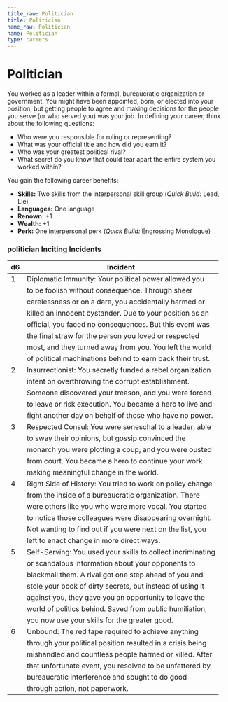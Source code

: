 ```yaml
---
title_raw: Politician
title: Politician
name_raw: Politician
name: Politician
type: careers
---
```


# Politician

You worked as a leader within a formal, bureaucratic organization or government. You might have been appointed, born, or elected into your position, but getting people to agree and making decisions for the people you serve (or who served you) was your job. In defining your career, think about the following questions:

- Who were you responsible for ruling or representing?
- What was your official title and how did you earn it?
- Who was your greatest political rival?
- What secret do you know that could tear apart the entire system you worked within?

You gain the following career benefits:

- **Skills:** Two skills from the interpersonal skill group (*Quick Build:* Lead, Lie)
- **Languages:** One language
- **Renown:** +1
- **Wealth:** +1
- **Perk:** One interpersonal perk (*Quick Build:* Engrossing Monologue)

### **politician Inciting Incidents**

| d6  | Incident                                                    |
| --- | ----------------------------------------------------------- |
| 1   | Diplomatic Immunity: Your political power allowed you       |
|     | to be foolish without consequence. Through sheer            |
|     | carelessness or on a dare, you accidentally harmed or       |
|     | killed an innocent bystander. Due to your position as an    |
|     | official, you faced no consequences. But this event was     |
|     | the final straw for the person you loved or respected       |
|     | most, and they turned away from you. You left the world     |
|     | of political machinations behind to earn back their trust.  |
| 2   | Insurrectionist: You secretly funded a rebel organization   |
|     | intent on overthrowing the corrupt establishment.           |
|     | Someone discovered your treason, and you were forced        |
|     | to leave or risk execution. You became a hero to live and   |
|     | fight another day on behalf of those who have no power.     |
| 3   | Respected Consul: You were seneschal to a leader, able      |
|     | to sway their opinions, but gossip convinced the            |
|     | monarch you were plotting a coup, and you were ousted       |
|     | from court. You became a hero to continue your work         |
|     | making meaningful change in the world.                      |
| 4   | Right Side of History: You tried to work on policy change   |
|     | from the inside of a bureaucratic organization. There       |
|     | were others like you who were more vocal. You started       |
|     | to notice those colleagues were disappearing overnight.     |
|     | Not wanting to find out if you were next on the list, you   |
|     | left to enact change in more direct ways.                   |
| 5   | Self-Serving: You used your skills to collect incriminating |
|     | or scandalous information about your opponents to           |
|     | blackmail them. A rival got one step ahead of you and       |
|     | stole your book of dirty secrets, but instead of using it   |
|     | against you, they gave you an opportunity to leave the      |
|     | world of politics behind. Saved from public humiliation,    |
|     | you now use your skills for the greater good.               |
| 6   | Unbound: The red tape required to achieve anything          |
|     | through your political position resulted in a crisis being  |
|     | mishandled and countless people harmed or killed. After     |
|     | that unfortunate event, you resolved to be unfettered by    |
|     | bureaucratic interference and sought to do good             |
|     | through action, not paperwork.                              |
